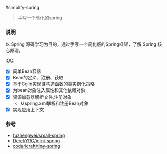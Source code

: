 #simplify-spring
>手写一个简化的spring
### 说明
以 Spring 源码学习为目的，通过手写一个简化版的Spring框架，了解 Spring 核心原理。

IOC:
- [x] 简单Bean容器
- [x] Bean的定义、注册、获取
- [x] 基于Cglib实现含构造函数的类实例化策略
- [x] 为bean对象注入属性和其他依赖对象
- [x] 资源加载器解析文件,注册对象
  - 从spring.xml解析和注册Bean对象
- [x] 实现应用上下文
### 参考
- [fuzhengwei/small-spring](https://github.com/fuzhengwei/small-spring)
- [DerekYRC/mini-spring](https://github.com/DerekYRC/mini-spring)
- [code4craft/tiny-spring](https://github.com/code4craft/tiny-spring)